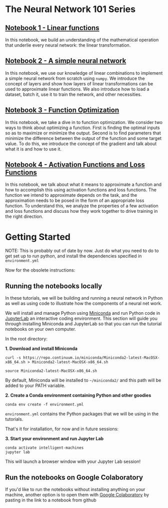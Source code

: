 # The Neural Network 101 Series

## [Notebook 1 - Linear functions](./1_linear_models/linear_models.ipynb)
In this notebook, we build an understanding of the mathematical operation that underlie every neural network: the linear transformation.

## [Notebook 2 - A simple neural network](./2_simple_neural_network/simple_neural_network.ipynb)
In this notebook, we use our knowledge of linear combinations to implement a simple neural network from scratch using `numpy`. We introduce the concept of layers and show how layers of linear transformations can be used to approximate linear functions. We also introduce how to load a dataset, batch it, use it to train the network, and other necessities.

## [Notebook 3 - Function Optimization](./3_function_optimization/function_optimization.ipynb)
In this notebook, we take a dive in to function optimization. We consider two ways to think about optimizing a function. First is finding the optimal inputs so as to maximize or minimize the output. Second is to find parameters that minimize the difference between the output of the function and some target value. To do this, we introduce the concept of the gradient and talk about what it is and how to use it.

## [Notebook 4 - Activation Functions and Loss Functions](4_activation_and_loss_functions/4_Activation_units_and_loss_functions.ipynb)
In this notebook, we talk about what it means to approximate a function and how to accomplish this using activation functions and loss functions. The function we intend to approximate depends on the task, and the approximation needs to be posed in the form of an appropriate loss function. To understand this, we analyze the properties of a few activation and loss functions and discuss how they work together to drive training in the right direction.


# Getting Started

NOTE: This is probably out of date by now. Just do what you need to do to get set up to run python, and install the dependencies specified in `environment.yml`



Now for the obsolete instructions:

## Running the notebooks locally

In these tutorials, we will be building and running a neural network in Python as well as using code to illustrate how the components of a neural net work.

We will install and manage Python using [Miniconda](https://conda.io/miniconda.html) and run Python code in [JupyterLab](https://github.com/jupyterlab/jupyterlab) an interactive coding environment. This section will guide you through installing Miniconda and JupyterLab so that you can run the tutorial notebooks on your own computer.

In the root directory:

**1. Download and install Miniconda**

```
curl -s https://repo.continuum.io/miniconda/Miniconda2-latest-MacOSX-x86_64.sh > Miniconda2-latest-MacOSX-x86_64.sh
```

```
source Miniconda2-latest-MacOSX-x86_64.sh
```

By default, Miniconda will be installed to `~/miniconda2/` and this path will be added to your PATH variable.

**2. Create a Conda environment containing Python and other goodies**

```
conda env create -f environment.yml
```

`environment.yml` contains the Python packages that we will be using in the tutorials.

That's it for installation, for now and in future sessions:

**3. Start your environment and run Jupyter Lab**

```
conda activate intelligent-machines
jupyter lab
```

This will launch a browser window with your Jupyter Lab session!

## Run the notebooks on Google Colaboratory

If you'd like to run the notebooks without installing anything on your machine, another option is to open them with [Google Colaboratory](https://colab.research.google.com/) by pasting in the link to a notebook from github